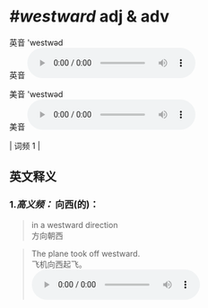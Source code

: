 # ***\#westward*** adj & adv
英音 'westwəd  
英音
<audio src="./media/westward-B.aac" controls="controls"></audio>

美音 'westwəd  
美音
<audio src="./media/westward-m.aac" controls="controls"></audio>



| 词频 1 |  

英文释义
---
### 1.*高义频：* **向西(的)：**  

 > in a westward direction   
 > 方向朝西    

 > The plane took off westward.  
 > 飞机向西起飞。    
<audio src="./media/The plane took off _AAC.aac" controls="controls"></audio>


